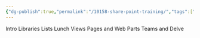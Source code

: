 ```yaml
---
{"dg-publish":true,"permalink":"/10158-share-point-training/","tags":["gardenEntry"]}
---
```



Intro
Libraries
Lists
Lunch
Views
Pages and Web Parts
Teams and Delve